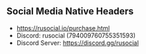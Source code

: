 ## Social Media Native Headers
- https://rusocial.io/purchase.html
- Discord: rusocial (794009760755351593)
- Discord Server: https://discord.gg/rusocial
